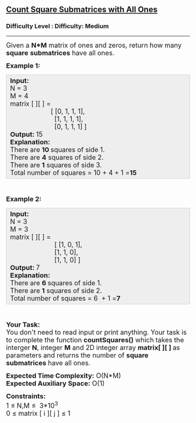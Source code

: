 <h2><a href="https://www.geeksforgeeks.org/problems/count-square-submatrices-with-all-ones/0">Count Square Submatrices with All Ones</a></h2><h3>Difficulty Level : Difficulty: Medium</h3><hr><div class="problems_problem_content__Xm_eO"><p><span style="font-size:18px">Given a <strong>N*M</strong>&nbsp;matrix of ones and zeros, return how many <strong>square</strong> <strong>submatrices</strong> have all ones.</span></p>

<p><span style="font-size:18px"><strong>Example 1:</strong></span></p>

<div style="background:#eee;border:1px solid #ccc;padding:5px 10px;"><span style="font-size:18px"><strong>Input:</strong><br>
N = 3<br>
M = 4<br>
matrix [ ][ ] =<br>
&nbsp; &nbsp; &nbsp; &nbsp; &nbsp; &nbsp; &nbsp; &nbsp; &nbsp; &nbsp; &nbsp;&nbsp;[&nbsp;[0, 1, 1, 1],<br>
&nbsp; &nbsp; &nbsp; &nbsp; &nbsp; &nbsp; &nbsp; &nbsp; &nbsp; &nbsp; &nbsp; &nbsp; [1, 1, 1, 1],&nbsp;<br>
&nbsp; &nbsp; &nbsp; &nbsp; &nbsp; &nbsp; &nbsp; &nbsp; &nbsp; &nbsp; &nbsp; &nbsp; [0, 1, 1, 1] ]<br>
<strong>Output: </strong>15<br>
<strong>Explanation:</strong>&nbsp;<br>
There are <strong>10 </strong>squares of side 1.<br>
There are <strong>4</strong> squares of side 2.<br>
There are <strong>1</strong>&nbsp;squares of side 3.<br>
Total number of squares = 10 + 4 + 1 =<strong>15</strong></span></div>

<p>&nbsp;</p>

<p><span style="font-size:18px"><strong>Example 2:</strong></span></p>

<div style="background:#eee;border:1px solid #ccc;padding:5px 10px;"><span style="font-size:18px"><strong>Input:</strong><br>
N = 3<br>
M = 3<br>
matrix [ ][ ] =<br>
&nbsp; &nbsp; &nbsp; &nbsp; &nbsp; &nbsp; &nbsp; &nbsp; &nbsp; &nbsp; &nbsp; &nbsp; [&nbsp;[1, 0, 1],<br>
&nbsp; &nbsp; &nbsp; &nbsp; &nbsp; &nbsp; &nbsp; &nbsp; &nbsp; &nbsp; &nbsp; &nbsp; [1, 1, 0],&nbsp;<br>
&nbsp; &nbsp; &nbsp; &nbsp; &nbsp; &nbsp; &nbsp; &nbsp; &nbsp; &nbsp; &nbsp; &nbsp; [1, 1, 0] ]<br>
<strong>Output: </strong>7<br>
<strong>Explanation:</strong>&nbsp;<br>
There are <strong>6&nbsp;</strong>squares of side 1.<br>
There are <strong>1</strong> squares of side 2.<br>
Total number of squares = 6&nbsp;&nbsp;+ 1 =<strong>7</strong></span></div>

<p>&nbsp;</p>

<p><span style="font-size:18px"><strong>Your Task:</strong><br>
You don't need to read input or print anything. Your task is to complete the function <strong>countSquares()</strong>&nbsp;which takes the interger <strong>N</strong>, integer <strong>M</strong>&nbsp;and 2D integer&nbsp;array&nbsp;<strong>matrix[ ][ ]&nbsp;</strong>as parameters and returns the&nbsp;number of <strong>square</strong> <strong>submatrices</strong> have all ones.</span></p>

<p><span style="font-size:18px"><strong>Expected Time Complexity:</strong>&nbsp;O(N*M)<br>
<strong>Expected Auxiliary Space:</strong>&nbsp;O(1)</span></p>

<p><span style="font-size:18px"><strong>Constraints:</strong><br>
1 ≤ N,M ≤&nbsp; 3*10<sup>3</sup></span><br>
<span style="font-size:18px">0 ≤ matrix [ i ][ j ]</span><span style="font-size:18px">&nbsp;≤ 1</span></p>
</div>